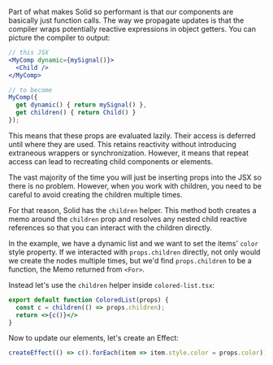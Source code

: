 Part of what makes Solid so performant is that our components are basically just function calls. The way we propagate updates is that the compiler wraps potentially reactive expressions in object getters. You can picture the compiler to output:

```jsx
// this JSX
<MyComp dynamic={mySignal()}>
  <Child />
</MyComp>

// to become
MyComp({
  get dynamic() { return mySignal() },
  get children() { return Child() }
});
```
This means that these props are evaluated lazily. Their access is deferred until where they are used. This retains reactivity without introducing extraneous wrappers or synchronization. However, it means that repeat access can lead to recreating child components or elements.

The vast majority of the time you will just be inserting props into the JSX so there is no problem. However, when you work with children, you need to be careful to avoid creating the children multiple times.

For that reason, Solid has the `children` helper. This method both creates a memo around the `children` prop and resolves any nested child reactive references so that you can interact with the children directly.

In the example, we have a dynamic list and we want to set the items' `color` style property. If we interacted with `props.children` directly, not only would we create the nodes multiple times, but we'd find `props.children` to be a function, the Memo returned from `<For>`.

Instead let's use the `children` helper inside `colored-list.tsx`:
```jsx
export default function ColoredList(props) {
  const c = children(() => props.children);
  return <>{c()}</>
}
```
Now to update our elements, let's create an Effect:
```jsx
createEffect(() => c().forEach(item => item.style.color = props.color));
```
